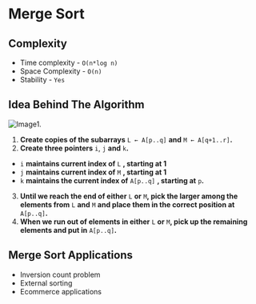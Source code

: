 # Merge Sort

## Complexity

- Time complexity - `O(n*log n)`
- Space Complexity - `O(n)`
- Stability - `Yes`
## Idea Behind The Algorithm 

![Image1.](https://cdn.programiz.com/cdn/farfuture/PRTu8e23Uz212XPrrzN_uqXkVZVY_E0Ta8GZp61-zvw/mtime:1586425911/sites/tutorial2program/files/merge-sort-example_0.png)

1. **Create copies of the subarrays** `L ← A[p..q]` **and** `M ← A[q+1..r]`**.**<br> 
2. **Create three pointers** `i`, `j` **and** `k`**.**
  - `i` **maintains current index of** `L` **, starting at 1**
  - `j` **maintains current index of** `M` **, starting at 1**
  - `k` **maintains the current index of** `A[p..q]` **, starting at** `p`**.**
  
3. **Until we reach the end of either** `L` **or** `M`**, pick the larger among the elements from** `L` **and** `M` **and place them in the correct position at** `A[p..q]`**.**
4. **When we run out of elements in either** `L` **or** `M`**, pick up the remaining elements and put in** `A[p..q]`**.**

## Merge Sort Applications
- Inversion count problem
- External sorting
- Ecommerce applications





